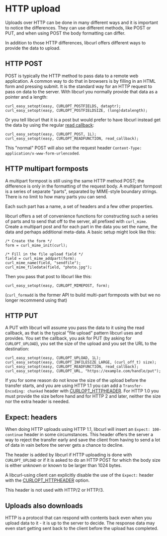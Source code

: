 # HTTP upload

Uploads over HTTP can be done in many different ways and it is important to
notice the differences. They can use different methods, like POST or PUT, and
when using POST the body formatting can differ.

In addition to those HTTP differences, libcurl offers different ways to
provide the data to upload.

## HTTP POST

POST is typically the HTTP method to pass data to a remote web application. A
common way to do that in browsers is by filling in an HTML form and pressing
submit. It is the standard way for an HTTP request to pass on data to the
server. With libcurl you normally provide that data as a pointer and a length:

    curl_easy_setopt(easy, CURLOPT_POSTFIELDS, dataptr);
    curl_easy_setopt(easy, CURLOPT_POSTFIELDSIZE, (long)datalength);

Or you tell libcurl that it is a post but would prefer to have libcurl instead
get the data by using the regular [read callback](../libcurl/callbacks/read.md):

    curl_easy_setopt(easy, CURLOPT_POST, 1L);
    curl_easy_setopt(easy, CURLOPT_READFUNCTION, read_callback);

This "normal" POST will also set the request header `Content-Type:
application/x-www-form-urlencoded`.

## HTTP multipart formposts

A multipart formpost is still using the same HTTP method POST; the difference
is only in the formatting of the request body. A multipart formpost is a
series of separate "parts", separated by MIME-style boundary strings. There is
no limit to how many parts you can send.

Each such part has a name, a set of headers and a few other properties.

libcurl offers a set of convenience functions for constructing such a series
of parts and to send that off to the server, all prefixed with
`curl_mime`. Create a multipart post and for each part in the data you set the
name, the data and perhaps additional meta-data. A basic setup might look like
this:

    /* Create the form */
    form = curl_mime_init(curl);

    /* Fill in the file upload field */
    field = curl_mime_addpart(form);
    curl_mime_name(field, "sendfile");
    curl_mime_filedata(field, "photo.jpg");

Then you pass that post to libcurl like this:

    curl_easy_setopt(easy, CURLOPT_MIMEPOST, form);

(`curl_formadd` is the former API to build multi-part formposts with but we no
longer recommend using that)


## HTTP PUT

A PUT with libcurl will assume you pass the data to it using the read
callback, as that is the typical "file upload" pattern libcurl uses and
provides. You set the callback, you ask for PUT (by asking for
`CURLOPT_UPLOAD`), you set the size of the upload and you set the URL to the
destination:

    curl_easy_setopt(easy, CURLOPT_UPLOAD, 1L);
    curl_easy_setopt(easy, CURLOPT_INFILESIZE_LARGE, (curl_off_t) size);
    curl_easy_setopt(easy, CURLOPT_READFUNCTION, read_callback);
    curl_easy_setopt(easy, CURLOPT_URL, "https://example.com/handle/put");

If you for some reason do not know the size of the upload before the transfer
starts, and you are using HTTP 1.1 you can add a `Transfer-Encoding: chunked`
header with [CURLOPT_HTTPHEADER](requests.md). For HTTP 1.0 you must provide
the size before hand and for HTTP 2 and later, neither the size nor the extra
header is needed.

## Expect: headers

When doing HTTP uploads using HTTP 1.1, libcurl will insert an `Expect:
100-continue` header in some circumstances. This header offers the server a
way to reject the transfer early and save the client from having to send a lot
of data in vain before the server gets a chance to decline.

The header is added by libcurl if HTTP uploading is done with `CURLOPT_UPLOAD`
or if it is asked to do an HTTP POST for which the body size is either unknown
or known to be larger than 1024 bytes.

A libcurl-using client can explicitly disable the use of the `Expect:` header
with the [CURLOPT_HTTPHEADER](requests.md) option.

This header is not used with HTTP/2 or HTTP/3.

## Uploads also downloads

HTTP is a protocol that can respond with contents back even when you upload
data to it - it is up to the server to decide. The response data may even
start getting sent back to the client before the upload has completed.
